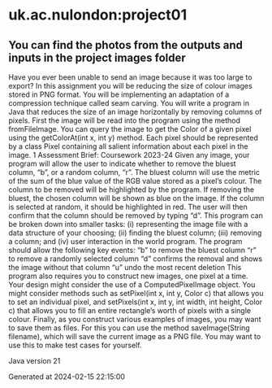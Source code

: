 # uk.ac.nulondon:project01

## You can find the photos from the outputs and inputs in the project images folder


Have you ever been unable to send an image because it was too large to export? In
this assignment you will be reducing the size of colour images stored in PNG format.
You will be implementing an adaptation of a compression technique called seam
carving.
You will write a program in Java that reduces the size of an image horizontally by
removing columns of pixels.
First the image will be read into the program using the method fromFileImage. You
can query the image to get the Color of a given pixel using the getColorAt(int x, int y)
method. Each pixel should be represented by a class Pixel containing all salient
information about each pixel in the image.
1
Assessment Brief: Coursework 2023-24
Given any image, your program will allow the user to indicate whether to remove the
bluest column, “b”, or a random column, “r”. The bluest column will use the metric of
the sum of the blue value of the RGB value stored as a pixel’s colour. The column to
be removed will be highlighted by the program. If removing the bluest, the chosen
column will be shown as blue on the image. If the column is selected at random, it
should be highlighted in red. The user will then confirm that the column should be
removed by typing “d”.
This program can be broken down into smaller tasks: (i) representing the image file
with a data structure of your choosing; (ii) finding the bluest column; (iii) removing a
column; and (iv) user interaction in the world program.
The program should allow the following key events:
“b” to remove the bluest column
“r” to remove a randomly selected column
“d” confirms the removal and shows the image without that column
“u” undo the most recent deletion
This program also requires you to construct new images, one pixel at a time.
Your design might consider the use of a ComputedPixelImage object. You might
consider methods such as setPixel(int x, int y, Color c) that allows you to set an
individual pixel, and setPixels(int x, int y, int width, int height, Color c) that allows you
to fill an entire rectangle’s worth of pixels with a single colour.
Finally, as you construct various examples of images, you may want to save them as
files. For this you can use the method saveImage(String filename), which will save
the current image as a PNG file. You may want to use this to make test cases for
yourself.

Java version 21

Generated at 2024-02-15 22:15:00
